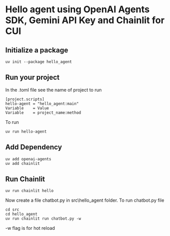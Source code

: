 # Hello agent using OpenAI Agents SDK, Gemini API Key and Chainlit for CUI

## Initialize a package

```
uv init --package hello_agent
```

## Run your project

In the .toml file see the name of project to run

```
[project.scripts]
hello-agent = "hello_agent:main"
Variable    = Value
Variable    = project_name:method
```

To run

```
uv run hello-agent
```

## Add Dependency

```
uv add openai-agents
uv add chainlit
```

## Run Chainlit

```
uv run chainlit hello
```

Now create a file chatbot.py in src\hello_agent folder.
To run chatbot.py file

```
cd src
cd hello_agent
uv run chainlit run chatbot.py -w
```

-w flag is for hot reload
